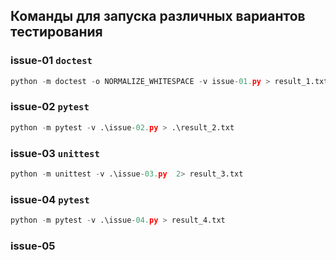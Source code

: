 ## Команды для запуска различных вариантов тестирования
### issue-01 `doctest`
```python
python -m doctest -o NORMALIZE_WHITESPACE -v issue-01.py > result_1.txt
```
### issue-02 `pytest`
```python
python -m pytest -v .\issue-02.py > .\result_2.txt
```
### issue-03 `unittest`
```python
python -m unittest -v .\issue-03.py  2> result_3.txt 
```

### issue-04 `pytest`
```python 
python -m pytest -v .\issue-04.py > result_4.txt
```

### issue-05
```python

```
